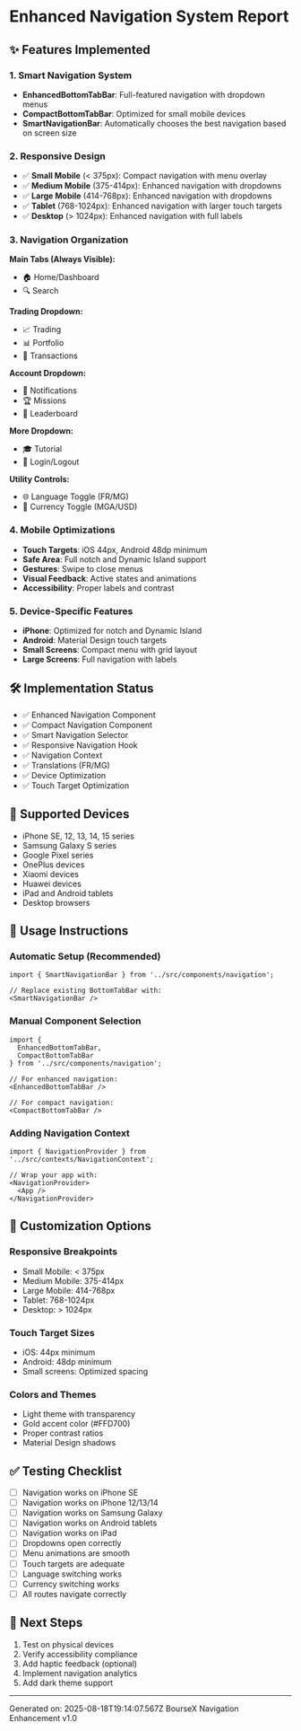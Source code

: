 # Enhanced Navigation System Report

## ✨ Features Implemented

### 1. Smart Navigation System
- **EnhancedBottomTabBar**: Full-featured navigation with dropdown menus
- **CompactBottomTabBar**: Optimized for small mobile devices
- **SmartNavigationBar**: Automatically chooses the best navigation based on screen size

### 2. Responsive Design
- ✅ **Small Mobile** (< 375px): Compact navigation with menu overlay
- ✅ **Medium Mobile** (375-414px): Enhanced navigation with dropdowns
- ✅ **Large Mobile** (414-768px): Enhanced navigation with dropdowns
- ✅ **Tablet** (768-1024px): Enhanced navigation with larger touch targets
- ✅ **Desktop** (> 1024px): Enhanced navigation with full labels

### 3. Navigation Organization
**Main Tabs (Always Visible):**
- 🏠 Home/Dashboard
- 🔍 Search

**Trading Dropdown:**
- 📈 Trading
- 📊 Portfolio
- 🔄 Transactions

**Account Dropdown:**
- 🔔 Notifications
- 🏆 Missions
- 🏅 Leaderboard

**More Dropdown:**
- 🎓 Tutorial
- 👤 Login/Logout

**Utility Controls:**
- 🌐 Language Toggle (FR/MG)
- 💱 Currency Toggle (MGA/USD)

### 4. Mobile Optimizations
- **Touch Targets**: iOS 44px, Android 48dp minimum
- **Safe Area**: Full notch and Dynamic Island support
- **Gestures**: Swipe to close menus
- **Visual Feedback**: Active states and animations
- **Accessibility**: Proper labels and contrast

### 5. Device-Specific Features
- **iPhone**: Optimized for notch and Dynamic Island
- **Android**: Material Design touch targets
- **Small Screens**: Compact menu with grid layout
- **Large Screens**: Full navigation with labels

## 🛠️ Implementation Status
- ✅ Enhanced Navigation Component
- ✅ Compact Navigation Component  
- ✅ Smart Navigation Selector
- ✅ Responsive Navigation Hook
- ✅ Navigation Context
- ✅ Translations (FR/MG)
- ✅ Device Optimization
- ✅ Touch Target Optimization

## 📱 Supported Devices
- iPhone SE, 12, 13, 14, 15 series
- Samsung Galaxy S series
- Google Pixel series
- OnePlus devices
- Xiaomi devices
- Huawei devices
- iPad and Android tablets
- Desktop browsers

## 🎯 Usage Instructions

### Automatic Setup (Recommended)
```tsx
import { SmartNavigationBar } from '../src/components/navigation';

// Replace existing BottomTabBar with:
<SmartNavigationBar />
```

### Manual Component Selection
```tsx
import { 
  EnhancedBottomTabBar, 
  CompactBottomTabBar 
} from '../src/components/navigation';

// For enhanced navigation:
<EnhancedBottomTabBar />

// For compact navigation:
<CompactBottomTabBar />
```

### Adding Navigation Context
```tsx
import { NavigationProvider } from '../src/contexts/NavigationContext';

// Wrap your app with:
<NavigationProvider>
  <App />
</NavigationProvider>
```

## 🔧 Customization Options

### Responsive Breakpoints
- Small Mobile: < 375px
- Medium Mobile: 375-414px  
- Large Mobile: 414-768px
- Tablet: 768-1024px
- Desktop: > 1024px

### Touch Target Sizes
- iOS: 44px minimum
- Android: 48dp minimum
- Small screens: Optimized spacing

### Colors and Themes
- Light theme with transparency
- Gold accent color (#FFD700)
- Proper contrast ratios
- Material Design shadows

## ✅ Testing Checklist
- [ ] Navigation works on iPhone SE
- [ ] Navigation works on iPhone 12/13/14
- [ ] Navigation works on Samsung Galaxy
- [ ] Navigation works on Android tablets
- [ ] Navigation works on iPad
- [ ] Dropdowns open correctly
- [ ] Menu animations are smooth
- [ ] Touch targets are adequate
- [ ] Language switching works
- [ ] Currency switching works
- [ ] All routes navigate correctly

## 🚀 Next Steps
1. Test on physical devices
2. Verify accessibility compliance
3. Add haptic feedback (optional)
4. Implement navigation analytics
5. Add dark theme support

---
Generated on: 2025-08-18T19:14:07.567Z
BourseX Navigation Enhancement v1.0
